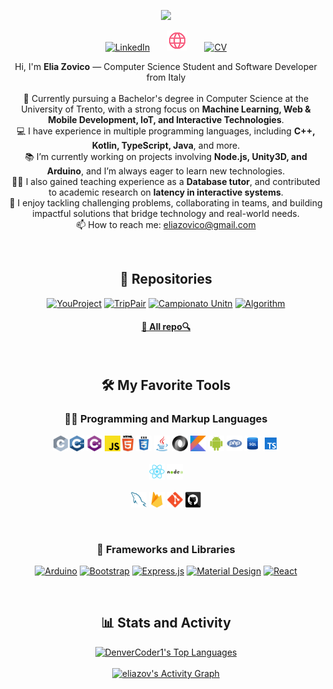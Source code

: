 <p align="center">
<a href="https://github.com/eliazov">
  <img src="https://svg-badge.vercel.app/api?text=Elia%20Zovico&bg=DF2E69&color=ffffff&fontSize=30&padding=12" />
</a>
</p>

<!-- Social icons section -->
<p align="center">
  &#8287;&#8287;&#8287;&#8287;&#8287;
  <a href="https://www.linkedin.com/in/elia-zovico-16b15420b/"><img width="32px" alt="LinkedIn" title="LinkedIn" src="https://i.imgur.com/yRpa1dQ.png"/></a>
  &#8287;&#8287;&#8287;&#8287;&#8287;
  <a href="https://eliazov.github.io/page"><img width="32px" alt="Website" title="Website" src="images/language_32dp_F75C7E_FILL0_wght400_GRAD0_opsz40.png"/></a>
  &#8287;&#8287;&#8287;&#8287;&#8287;
  <a href="https://dev.to/denvercoder1"><img width="32px" alt="CV" title="DenverCoder1 Dev.to" src="https://i.imgur.com/mVm29vK.png"></a>
  &#8287;&#8287;&#8287;&#8287;&#8287;
</p>
<p align="center">
  Hi, I'm <b>Elia Zovico</b> — Computer Science Student and Software Developer from Italy
  <br><br>
🔬 Currently pursuing a Bachelor's degree in Computer Science at the University of Trento, with a strong focus on <b>Machine Learning, Web & Mobile Development, IoT, and Interactive Technologies</b>.  
  <br>
  💻 I have experience in multiple programming languages, including <b>C++, Kotlin, TypeScript, Java</b>, and more.
  <br>
  📚 I’m currently working on projects involving <b>Node.js, Unity3D, and Arduino</b>, and I’m always eager to learn new technologies.
  <br>
  👨‍🏫 I also gained teaching experience as a <b>Database tutor</b>, and contributed to academic research on <b>latency in interactive systems</b>.
  <br>
  🚀 I enjoy tackling challenging problems, collaborating in teams, and building impactful solutions  that bridge technology and real-world needs.
  <br>
  📫 How to reach me: <a href="mailto:eliazovico@gmail.com">eliazovico@gmail.com</a>
</p>

<br>

  <h2 align="center">📘 Repositories</h2>

  <!-- Repo info cards - https://github.com/anuraghazra/github-readme-stats -->
  <!-- Small repo cards (fork) - https://github.com/DenverCoder1/github-readme-stats -->
  <p align="center">
    <a href="https://github.com/eliazov/YouProject-presentation"><img width="278" src="https://denvercoder1-github-readme-stats.vercel.app/api/pin/?username=eliazov&repo=YouProject-presentation&theme=react&bg_color=1F222E&title_color=F85D7F&hide_border=true&icon_color=F8D866&show_icons=true" alt="YouProject"></a>
    <a href="https://github.com/eliazov/TripPair-presentation"><img width="278" src="https://denvercoder1-github-readme-stats.vercel.app/api/pin/?username=eliazov&repo=TripPair-presentation
&theme=react&bg_color=1F222E&title_color=F85D7F&hide_border=true&icon_color=F8D866&show_icons=true" alt="TripPair"></a>
    <a href="https://github.com/eliazov/Futsal-tournament-CusTN"><img width="278" src="https://denvercoder1-github-readme-stats.vercel.app/api/pin?username=eliazov&repo=Futsal-tournament-CusTN&theme=react&bg_color=1F222E&title_color=F85D7F&hide_border=true&icon_color=F8D866&show_icons=true" alt="Campionato Unitn"></a>
    <a href="https://github.com/eliazov/Algorithm-and-Data-Structure-2024"><img width="278" src="https://denvercoder1-github-readme-stats.vercel.app/api/pin/?username=eliazov&repo=Algorithm-and-Data-Structure-2024&theme=react&bg_color=1F222E&title_color=F85D7F&hide_border=true&icon_color=F8D866&show_icons=true" alt="Algorithm"></a>

 <h4 align="center">
  <a href="https://github.com/eliazov?tab=repositories" title="Show Repositories">🔎 All repo🔍</a>
</h4>
<br>
<h2 align="center">🛠️ My Favorite Tools</h2>
  <!-- Some badges are from https://github.com/Ileriayo/markdown-badges -->

  <h3 align="center">👨‍💻 Programming and Markup Languages</h3>
<p align="center">
  <code><img title="C" height="25" src="images/c.svg"></code>
  <code><img title="C++" height="25" src="images/cpp.svg"></code>
  <code><img title="C#" height="25" src="images/cSharp.svg"></code>
  <code><img title="Javascript" height="25" src="images/javascript.svg"></code>
  <code><img title="HTML5" height="25" src="images/html5.svg"></code>
  <code><img title="CSS" height="25" src="images/css.svg"></code>
  <code><img title="Java" height="25" src="images/java-original.svg"></code>
  <code><img title="JSON" height="25" src="images/json.svg"></code>
  <code><img title="Kotlin" height="25" src="images/kotlin-2.svg"></code>
  <code><img title="Android" height="25" src="images/android.svg"></code>
  <code><img title="PHP" height="25" src="images/php.svg"></code>
  <code><img title="SQL" height="25" src="images/icons8-sql-48.png"></code>
  <code><img title="TypeScript" height="25" src="images/icons8-typescript-48.png"></code>
  <br>
  <br>
  <code><img title="React" height="25" src="images/react-original.svg"></code>
  <code><img title="Node.JS" height="25" src="images/nodejs.svg"></code>
  <br>
  <br>
  <code><img title="MySQL" height="25" src="images/mysql.svg"></code>
  <code><img title="Firebase" height="25" src="images/firebase.svg"></code>
  <code><img title="Git" height="25" src="images/git-original.svg"></code>
  <code><img title="GitHub" height="25" src="images/github.svg"></code>
</p>
<br>
  <h3 align="center">🧰 Frameworks and Libraries</h3>

  <p align="center">
      <a href="#"><img alt="Arduino" src="https://img.shields.io/badge/-Arduino-00979D?logo=Arduino&logoColor=white"></a>
      <a href="#"><img alt="Bootstrap" src="https://img.shields.io/badge/Bootstrap-7952B3.svg?logo=bootstrap&logoColor=white"></a>
      <a href="#"><img alt="Express.js" src="https://img.shields.io/badge/Express.js-404d59.svg?logo=express&logoColor=white"></a>
      <a href="#"><img alt="Material Design" src="https://img.shields.io/badge/Material%20Design-0081CB.svg?logo=material-design&logoColor=white"></a>
      <a href="#"><img alt="React" src="https://img.shields.io/badge/React-20232a.svg?logo=react&logoColor=%2361DAFB"></a>
  </p>
<br>
 <h2 align="center">📊 Stats and Activity</h2>
<p align="center">
  <!-- https://github.com/anuraghazra/github-readme-stats -->
<a href="https://github.com/anuraghazra/github-readme-stats"><img alt="DenverCoder1's Top Languages" src="https://denvercoder1-github-readme-stats.vercel.app/api/top-langs/?username=eliazov&langs_count=8&layout=compact&theme=react&hide_border=true&bg_color=1F222E&title_color=F85D7F&icon_color=F8D866&hide=Jupyter%20Notebook,Roff" height="192px"/></a>
<br/><br/>
<!--<b>Note:</b> Top languages is only a metric of the languages my public code consists of and doesn't reflect experience or skill level.-->
  <!-- https://github.com/ashutosh00710/github-readme-activity-graph -->
<a href="https://github.com/ashutosh00710/github-readme-activity-graph"><img alt="eliazov's Activity Graph" src="https://github-readme-activity-graph.vercel.app/graph/?username=eliazov&bg_color=1F222E&color=F8D866&line=F85D7F&point=FFFFFF&hide_border=true" /></a>
</p>

